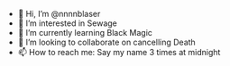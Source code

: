 - 👋 Hi, I’m @nnnnblaser
- 👀 I’m interested in Sewage
- 🌱 I’m currently learning Black Magic
- 💞️ I’m looking to collaborate on cancelling Death
- 📫 How to reach me: Say my name 3 times at midnight

<!---
nnnnblaser/nnnnblaser is a ✨ special ✨ repository because its `README.md` (this file) appears on your GitHub profile.
You can click the Preview link to take a look at your changes.
--->
